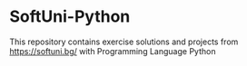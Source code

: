 # SoftUni-Python
 This repository contains exercise solutions and projects from https://softuni.bg/ with Programming Language Python
